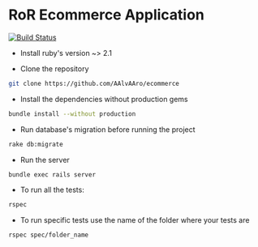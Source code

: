 RoR Ecommerce Application
===

[![Build Status](https://travis-ci.org/AAlvAAro/ecommerce.svg?branch=master)](https://travis-ci.org/AAlvAAro/ecommerce)

* Install ruby's version ~> 2.1

* Clone the repository
```bash
git clone https://github.com/AAlvAAro/ecommerce
```

* Install the dependencies without production gems
```bash
bundle install --without production
```

* Run database's migration before running the project
```bash
rake db:migrate
```

* Run the server
```bash
bundle exec rails server
```

* To run all the tests:
```bash
rspec
```

* To run specific tests use the name of the folder where your tests are
```bash
rspec spec/folder_name
```


